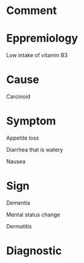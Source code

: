 # Comment

# Eppremiology

Low intake of vitamin B3

# Cause

Carcinoid

# Symptom

Appetite loss

Diarrhea that is watery

Nausea

# Sign

Dementia

Mental status change

Dermatitis

# Diagnostic
